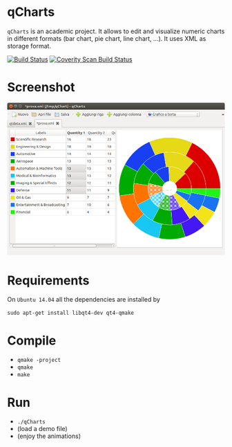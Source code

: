 qCharts
=======

`qCharts` is an academic project. It allows to edit and visualize numeric charts in different formats (bar chart, pie chart, line chart, ...). It uses XML as storage format.


[![Build Status](https://travis-ci.org/fpoli/qCharts.svg?branch=master)](https://travis-ci.org/fpoli/qCharts)
[![Coverity Scan Build Status](https://scan.coverity.com/projects/2794/badge.svg)](https://scan.coverity.com/projects/2794)

# Screenshot

![qChart window](screenshot.png)

# Requirements

On `Ubuntu 14.04` all the dependencies are installed by

```
sudo apt-get install libqt4-dev qt4-qmake
```


# Compile

- `qmake -project`
- `qmake`
- `make`


# Run

- `./qCharts`
- (load a demo file)
- (enjoy the animations)
